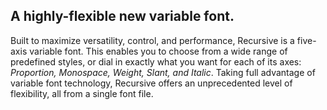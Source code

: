 ## A highly-flexible new variable font.

Built to maximize versatility, control, and performance, Recursive is a five-axis variable font. This enables you to choose from a wide range of predefined styles, or dial in exactly what you want for each of its axes: *Proportion, Monospace, Weight, Slant, and Italic*. Taking full advantage of variable font technology, Recursive offers an unprecedented level of flexibility, all from a single font file.